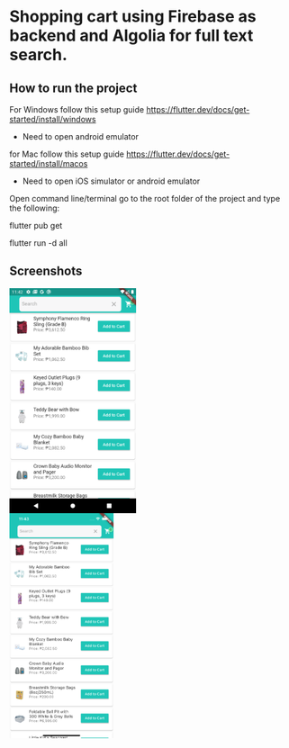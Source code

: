 # Shopping cart using Firebase as backend and Algolia for full text search.

## How to run the project

For Windows follow this setup guide https://flutter.dev/docs/get-started/install/windows
* Need to open android emulator

for Mac follow this setup guide https://flutter.dev/docs/get-started/install/macos
* Need to open iOS simulator or android emulator

Open command line/terminal go to the root folder of the project and type the following:

flutter pub get

flutter run -d all

## Screenshots
</span>
<span style="display:flex;flex-direction:row;">
        <img src="screenshots/android.png" alt="screen_01" height="400" />
       
</span>

<span style="display:flex;flex-direction:row;">
        <img src="screenshots/ios.png" alt="screen_01" height="400" />
</span>
